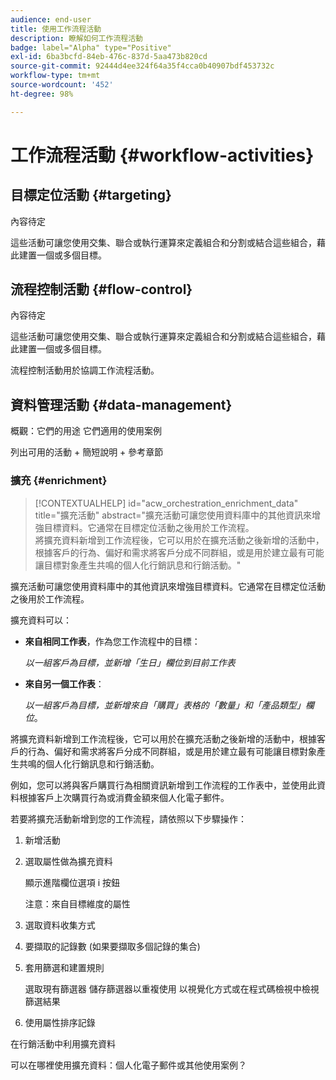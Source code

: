 ```yaml
---
audience: end-user
title: 使用工作流程活動
description: 瞭解如何工作流程活動
badge: label="Alpha" type="Positive"
exl-id: 6ba3bcfd-84eb-476c-837d-5aa473b820cd
source-git-commit: 92444d4ee324f64a35f4cca0b40907bdf453732c
workflow-type: tm+mt
source-wordcount: '452'
ht-degree: 98%

---
```



# 工作流程活動 {#workflow-activities}

## 目標定位活動 {#targeting}

內容待定

<!--à reformuler-->這些活動可讓您使用交集、聯合或執行運算來定義組合和分割或結合這些組合，藉此建置一個或多個目標。


## 流程控制活動 {#flow-control}

內容待定

<!--à reformuler-->這些活動可讓您使用交集、聯合或執行運算來定義組合和分割或結合這些組合，藉此建置一個或多個目標。

流程控制活動用於協調工作流程活動。

## 資料管理活動 {#data-management}

概觀：它們的用途
它們適用的使用案例

列出可用的活動 + 簡短說明 + 參考章節

### 擴充 {#enrichment}

>[!CONTEXTUALHELP]
>id="acw_orchestration_enrichment_data"
>title="擴充活動"
>abstract="擴充活動可讓您使用資料庫中的其他資訊來增強目標資料。它通常在目標定位活動之後用於工作流程。<br/>將擴充資料新增到工作流程後，它可以用於在擴充活動之後新增的活動中，根據客戶的行為、偏好和需求將客戶分成不同群組，或是用於建立最有可能讓目標對象產生共鳴的個人化行銷訊息和行銷活動。"

擴充活動可讓您使用資料庫中的其他資訊來增強目標資料。它通常在目標定位活動之後用於工作流程。

擴充資料可以：

* **來自相同工作表**，作為您工作流程中的目標：

   *以一組客戶為目標，並新增「生日」欄位到目前工作表*

* **來自另一個工作表**：

   *以一組客戶為目標，並新增來自「購買」表格的「數量」和「產品類型」欄位*。

將擴充資料新增到工作流程後，它可以用於在擴充活動之後新增的活動中，根據客戶的行為、偏好和需求將客戶分成不同群組，或是用於建立最有可能讓目標對象產生共鳴的個人化行銷訊息和行銷活動。

例如，您可以將與客戶購買行為相關資訊新增到工作流程的工作表中，並使用此資料根據客戶上次購買行為或消費金額來個人化電子郵件。

若要將擴充活動新增到您的工作流程，請依照以下步驟操作：

1. 新增活動
1. 選取屬性做為擴充資料

   顯示進階欄位選項
i 按鈕

   注意：來自目標維度的屬性

1. 選取資料收集方式
1. 要擷取的記錄數 (如果要擷取多個記錄的集合)
1. 套用篩選和建置規則

   選取現有篩選器
儲存篩選器以重複使用
以視覺化方式或在程式碼檢視中檢視篩選結果

1. 使用屬性排序記錄

在行銷活動中利用擴充資料

可以在哪裡使用擴充資料：個人化電子郵件或其他使用案例？
